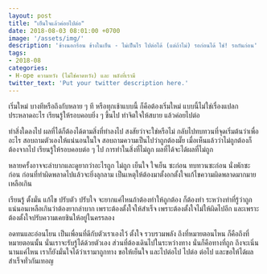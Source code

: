 ```yaml
---
layout: post
title: "เย็นใจแล้วค่อยไปต่อ"
date: 2018-08-03 08:01:00 +0700
image: '/assets/img/'
description: 'ข้างนอกร้อน ข้างในเย็น - ไม่เป็นไร ไปต่อได้ (แต่ถ้าไม่) รอก่อนได้ ใช่! รอกันก่อน'
tags:
- 2018-08
categories:
- H-ope ความหวัง (ไม่ใช่คาดหวัง) และ พลังที่เรามี
twitter_text: 'Put your twitter description here.'
---
```

เริ่มใหม่ บางทีหรือถึงกับหลาย ๆ ที หรือทุกเช้าแบบนี้ ก็คือต้องเริ่มใหม่ แบบนี้ไม่ใช่เรื่องแปลกประหลาดอะไร เรียนรู้ให้รอบคอบยิ่ง ๆ ขึ้นไป ทำจิตใจให้สบาย แล้วค่อยไปต่อ

ทำสิ่งใดลงไป ผลที่ได้ก็ต้องได้ตามสิ่งที่ทำลงไป สงสัยว่าจะใช่หรือไม่ กลับไปทบทวนที่จุดเริ่มต้นว่าเพื่ออะไร สอบถามตัวเองให้แน่นอนในใจ สอบถามความเป็นไปว่าถูกต้องมั๊ย เมื่อเห็นแล้วว่าไม่ถูกต้องก็ต้องจากไป เรียนรู้ให้รอบคอบต่อ ๆ ไป การทำในสิ่งที่ไม่ถูก ผลที่ได้จะได้ผลที่ไม่ถูก

หลายครั้งอาจจะลำบากและดูยากว่าอะไรถูก ไม่ถูก เย็นใจ ใจเย็น ซะก่อน ทบทวนซะก่อน นั่งพักซะก่อน ก่อนที่ทำผิดพลาดไปแล้วจะยิ่งลุกลาม เป็นเหตุให้ต้องมาตั้งอกตั้งใจแก้ไขความผิดพลาดมากมายเหลือเกิน

เรียนรู้ ตั้งมั่น แก้ไข ปรับตัว ปรับใจ จะยากแค่ไหนถ้าต้องทำให้ถูกต้อง ก็ต้องทำ ระหว่างทำที่รู้ว่าถูก แน่นอนเหลือเกินว่าต้องยากลำบาก เพราะต้องตั้งใจให้สำเร็จ เพราะต้องตั้งใจไม่ให้ผิดไปอีก และเพราะต้องตั้งใจปรับความเคยชินให้อยู่ในครรลอง

อดทนและอ่อนโยน เป็นเพื่อนที่ดีกับตัวเราเองไว้ ตั้งใจ รวบรวมพลัง ถึงที่หมายตอนไหน ก็คือถึงที่หมายตอนนั้น นั่นเราจะรับรู้ได้ด้วยตัวเอง ส่วนที่ต้องเดินไปในระหว่างทาง นั่นก็คือทางที่ถูก ถึงจะเนิ่นนานแค่ไหน เราก็ยังมั่นใจได้ว่าเรามาถูกทาง ขอให้เย็นใจ และไปต่อไป ไปต่อ ต่อไป และขอให้ได้ผลสำเร็จทั่วกันเทอญ

